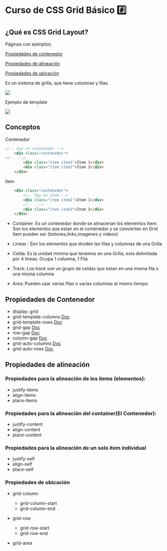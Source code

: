 # Curso de CSS Grid Básico :hash:

## ¿Qué es CSS Grid Layout?

Páginas con ejemplos:

[Propiedades de contenedor](https://30ortiz.github.io/curso-css-grid-basico/propiedades-de-contenedor/)

[Propiedades de alineación](https://30ortiz.github.io/curso-css-grid-basico/propiedades-de-contenedor/)

[Propiedades de ubicación](https://30ortiz.github.io/curso-css-grid-basico/propiedades-de-ubicacion/)



Es un sistema de grilla, que tiene columnas y filas.

![](https://res.cloudinary.com/dngcu1bvt/image/upload/v1646335201/curso-css-grid/Sin_t%C3%ADtulo-1_vwedwk.svg)

Ejemplo de template

![](https://res.cloudinary.com/dngcu1bvt/image/upload/v1646335686/curso-css-grid/template-clase1_fqbb35.svg)

## Conceptos

Contenedor
```html
<!-- Soy un contenedor -->
    <div class="contenedor"> 
<!--  -->
        <div class="item item1">Item 1</div>
        <div class="item item2">Item 2</div>
    </div>
````
Item
```html
    <div class="contenedor"> 
        <!-- Soy un item -->
        <div class="item item1">Item 1</div>
        <!--  -->
        <div class="item item2">Item 2</div>
    </div>
```
- Container: Es un contenedor donde se almacenan los elementos
Item: Son los elementos que estan en el contenedor y se convierten en Grid Item pueden ser (botones,links,imagenes y videos)

- Lineas : Son los elementos que dividen las filas y columnas de una Grilla

- Celda: Es la unidad minima que tenemos en una Grilla, esta delimitada por 4 lineas. Ocupa 1 columna, 1 Fila

- Track: Los track son un grupo de celdas que estan en una misma fila o una misma columna

- Area: Pueden usar varias filas o varias columnas al mismo tiempo

## Propiedades de Contenedor
- display: grid
- grid-template-columns [Doc](https://developer.mozilla.org/es/docs/Web/CSS/grid-template-columns)
- grid-template-rows [Doc](https://developer.mozilla.org/es/docs/Web/CSS/grid-template-rows)
- grid-gap [Doc](https://developer.mozilla.org/es/docs/Web/CSS/gap)
- row-gap [Doc](https://developer.mozilla.org/en-US/docs/Web/CSS/row-gap)
- column-gap [Doc](https://developer.mozilla.org/es/docs/Web/CSS/column-gap)
- grid-auto-columns [Doc](https://developer.mozilla.org/es/docs/Web/CSS/grid-auto-columns)
- grid-auto-rows [Doc](https://developer.mozilla.org/es/docs/Web/CSS/grid-auto-rows)

## Propiedades de alineación 

### Propiedades para la alineación de los items (elementos):
- justify-items
- align-items
- place-items

### Propiedades para la alineación del container(El Contenedor):
- justify-content
- align-content
- place-content

### Propiedades para la alineación de un solo item individual
- justify-self
- align-self
- place-self

### Propiedades de ubicación

+ grid-column
    - grid-column-start
    - grid-column-end

+ grid-row
    -   grid-row-start
    -   grid-row-end 

+ grid-area
